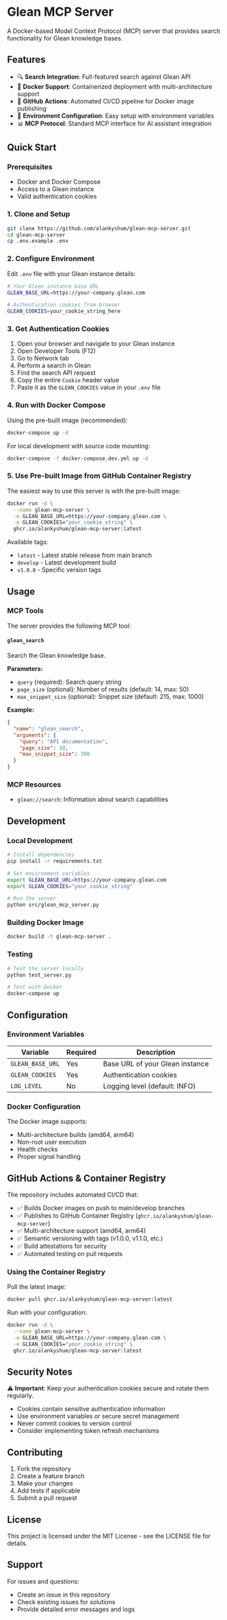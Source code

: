 # Glean MCP Server

A Docker-based Model Context Protocol (MCP) server that provides search functionality for Glean knowledge bases.

## Features

- 🔍 **Search Integration**: Full-featured search against Glean API
- 🐳 **Docker Support**: Containerized deployment with multi-architecture support
- 🚀 **GitHub Actions**: Automated CI/CD pipeline for Docker image publishing
- 🔧 **Environment Configuration**: Easy setup with environment variables
- 📊 **MCP Protocol**: Standard MCP interface for AI assistant integration

## Quick Start

### Prerequisites

- Docker and Docker Compose
- Access to a Glean instance
- Valid authentication cookies

### 1. Clone and Setup

```bash
git clone https://github.com/alankyshum/glean-mcp-server.git
cd glean-mcp-server
cp .env.example .env
```

### 2. Configure Environment

Edit `.env` file with your Glean instance details:

```bash
# Your Glean instance base URL
GLEAN_BASE_URL=https://your-company.glean.com

# Authentication cookies from browser
GLEAN_COOKIES=your_cookie_string_here
```

### 3. Get Authentication Cookies

1. Open your browser and navigate to your Glean instance
2. Open Developer Tools (F12)
3. Go to Network tab
4. Perform a search in Glean
5. Find the search API request
6. Copy the entire `Cookie` header value
7. Paste it as the `GLEAN_COOKIES` value in your `.env` file

### 4. Run with Docker Compose

Using the pre-built image (recommended):
```bash
docker-compose up -d
```

For local development with source code mounting:
```bash
docker-compose -f docker-compose.dev.yml up -d
```

### 5. Use Pre-built Image from GitHub Container Registry

The easiest way to use this server is with the pre-built image:

```bash
docker run -d \
  --name glean-mcp-server \
  -e GLEAN_BASE_URL=https://your-company.glean.com \
  -e GLEAN_COOKIES="your_cookie_string" \
  ghcr.io/alankyshum/glean-mcp-server:latest
```

Available tags:
- `latest` - Latest stable release from main branch
- `develop` - Latest development build
- `v1.0.0` - Specific version tags

## Usage

### MCP Tools

The server provides the following MCP tool:

#### `glean_search`

Search the Glean knowledge base.

**Parameters:**
- `query` (required): Search query string
- `page_size` (optional): Number of results (default: 14, max: 50)
- `max_snippet_size` (optional): Snippet size (default: 215, max: 1000)

**Example:**
```json
{
  "name": "glean_search",
  "arguments": {
    "query": "API documentation",
    "page_size": 10,
    "max_snippet_size": 300
  }
}
```

### MCP Resources

- `glean://search`: Information about search capabilities

## Development

### Local Development

```bash
# Install dependencies
pip install -r requirements.txt

# Set environment variables
export GLEAN_BASE_URL=https://your-company.glean.com
export GLEAN_COOKIES="your_cookie_string"

# Run the server
python src/glean_mcp_server.py
```

### Building Docker Image

```bash
docker build -t glean-mcp-server .
```

### Testing

```bash
# Test the server locally
python test_server.py

# Test with Docker
docker-compose up
```

## Configuration

### Environment Variables

| Variable | Required | Description |
|----------|----------|-------------|
| `GLEAN_BASE_URL` | Yes | Base URL of your Glean instance |
| `GLEAN_COOKIES` | Yes | Authentication cookies |
| `LOG_LEVEL` | No | Logging level (default: INFO) |

### Docker Configuration

The Docker image supports:
- Multi-architecture builds (amd64, arm64)
- Non-root user execution
- Health checks
- Proper signal handling

## GitHub Actions & Container Registry

The repository includes automated CI/CD that:
- ✅ Builds Docker images on push to main/develop branches
- ✅ Publishes to GitHub Container Registry (`ghcr.io/alankyshum/glean-mcp-server`)
- ✅ Multi-architecture support (amd64, arm64)
- ✅ Semantic versioning with tags (v1.0.0, v1.1.0, etc.)
- ✅ Build attestations for security
- ✅ Automated testing on pull requests

### Using the Container Registry

Pull the latest image:
```bash
docker pull ghcr.io/alankyshum/glean-mcp-server:latest
```

Run with your configuration:
```bash
docker run -d \
  --name glean-mcp-server \
  -e GLEAN_BASE_URL=https://your-company.glean.com \
  -e GLEAN_COOKIES="your_cookie_string" \
  ghcr.io/alankyshum/glean-mcp-server:latest
```

## Security Notes

⚠️ **Important**: Keep your authentication cookies secure and rotate them regularly.

- Cookies contain sensitive authentication information
- Use environment variables or secure secret management
- Never commit cookies to version control
- Consider implementing token refresh mechanisms

## Contributing

1. Fork the repository
2. Create a feature branch
3. Make your changes
4. Add tests if applicable
5. Submit a pull request

## License

This project is licensed under the MIT License - see the LICENSE file for details.

## Support

For issues and questions:
- Create an issue in this repository
- Check existing issues for solutions
- Provide detailed error messages and logs
